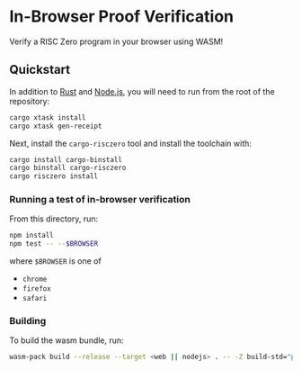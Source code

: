 # In-Browser Proof Verification

Verify a RISC Zero program in your browser using WASM!

## Quickstart

In addition to [Rust] and [Node.js], you will need to run from the root of the repository:

```bash
cargo xtask install
cargo xtask gen-receipt
```

Next, install the `cargo-risczero` tool and install the toolchain with:

```bash
cargo install cargo-binstall
cargo binstall cargo-risczero
cargo risczero install
```

### Running a test of in-browser verification

From this directory, run:

```bash
npm install
npm test -- --$BROWSER
```

where `$BROWSER` is one of
- `chrome`
- `firefox`
- `safari`

### Building 

To build the wasm bundle, run:

```bash
wasm-pack build --release --target <web || nodejs> . -- -Z build-std="panic_abort,std"
```

[Rust]: https://doc.rust-lang.org/cargo/getting-started/installation.html
[Node.js]: https://nodejs.dev/en/learn/how-to-install-nodejs/
